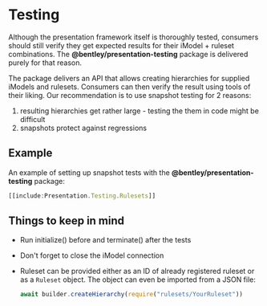 # Testing

Although the presentation framework itself is thoroughly tested, consumers
should still verify they get expected results for their iModel + ruleset
combinations. The **@bentley/presentation-testing** package is delivered
purely for that reason.

The package delivers an API that allows creating hierarchies for supplied
iModels and rulesets. Consumers can then verify the result using tools of
their liking. Our recommendation is to use snapshot testing for 2 reasons:

1. resulting hierarchies get rather large - testing the them in
code might be difficult
2. snapshots protect against regressions

## Example

An example of setting up snapshot tests with the **@bentley/presentation-testing** package:

``` ts
[[include:Presentation.Testing.Rulesets]]
```

## Things to keep in mind

- Run initialize() before and terminate() after the tests
- Don't forget to close the iModel connection
- Ruleset can be provided either as an ID of already registered ruleset or
  as a `Ruleset` object. The object can even be imported from a JSON file:

  ```ts
  await builder.createHierarchy(require("rulesets/YourRuleset"))
  ```
